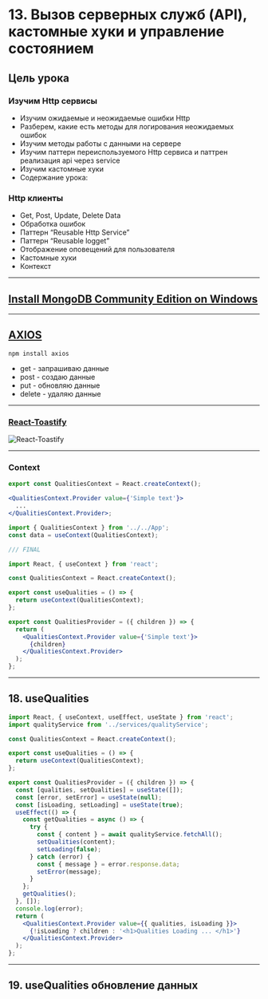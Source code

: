 # 13. Вызов серверных служб (API), кастомные хуки и управление состоянием

## Цель урока

### Изучим Http сервисы

- Изучим ожидаемые и неожидаемые ошибки Http
- Разберем, какие есть методы для логирования неожидаемых ошибок
- Изучим методы работы с данными на сервере
- Изучим паттерн переиспользуемого Http сервиса и паттрен реализация api через service
- Изучим кастомные хуки
- Содержание урока:

### Http клиенты

- Get, Post, Update, Delete Data
- Обработка ошибок
- Паттерн “Reusable Http Service”
- Паттерн “Reusable logget”
- Отображение оповещений для пользователя
- Кастомные хуки
- Контекст

---

## [Install MongoDB Community Edition on Windows](https://docs.mongodb.com/manual/tutorial/install-mongodb-on-windows/#install-mongodb-community-edition)

---

## [AXIOS](https://axios-http.com/docs/intro)

```code
npm install axios
```

- get - запрашиваю данные
- post - создаю данные
- put - обновляю данные
- delete - удаляю данные

---

### [React-Toastify](https://www.npmjs.com/package/react-toastify)

![React-Toastify](https://user-images.githubusercontent.com/5574267/130804494-a9d2d69c-f170-4576-b2e1-0bb7f13dd92d.gif)

---

### Context

```jsx
export const QualitiesContext = React.createContext();

<QualitiesContext.Provider value={'Simple text'}>
  ...
</QualitiesContext.Provider>;
```

```jsx
import { QualitiesContext } from '../../App';
const data = useContext(QualitiesContext);
```

```jsx
/// FINAL

import React, { useContext } from 'react';

const QualitiesContext = React.createContext();

export const useQualities = () => {
  return useContext(QualitiesContext);
};

export const QualitiesProvider = ({ children }) => {
  return (
    <QualitiesContext.Provider value={'Simple text'}>
      {children}
    </QualitiesContext.Provider>
  );
};
```

---

## 18. useQualities

```jsx
import React, { useContext, useEffect, useState } from 'react';
import qualityService from '../services/qualityService';

const QualitiesContext = React.createContext();

export const useQualities = () => {
  return useContext(QualitiesContext);
};

export const QualitiesProvider = ({ children }) => {
  const [qualities, setQualities] = useState([]);
  const [error, setError] = useState(null);
  const [isLoading, setLoading] = useState(true);
  useEffect(() => {
    const getQualities = async () => {
      try {
        const { content } = await qualityService.fetchAll();
        setQualities(content);
        setLoading(false);
      } catch (error) {
        const { message } = error.response.data;
        setError(message);
      }
    };
    getQualities();
  }, []);
  console.log(error);
  return (
    <QualitiesContext.Provider value={{ qualities, isLoading }}>
      {!isLoading ? children : '<h1>Qualities Loading ... </h1>'}
    </QualitiesContext.Provider>
  );
};
```

---

## 19. useQualities обновление данных
